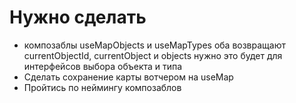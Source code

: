 # Нужно сделать

- композаблы useMapObjects и useMapTypes оба возвращают currentObjectId, currentObject и objects нужно это будет для интерфейсов выбора объекта и типа
- Сделать сохранение карты вотчером на useMap
- Пройтись по неймингу композаблов

